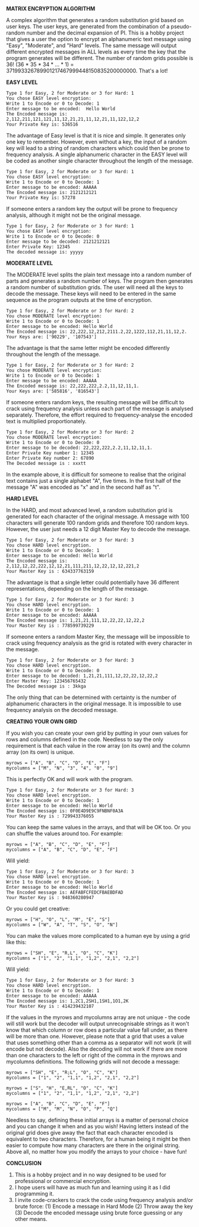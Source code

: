 **MATRIX ENCRYPTION ALGORITHM**

A complex algorithm that generates a random substitution grid based on user keys. The user keys, are generated from the combination of a pseudo-random number and the decimal expansion of PI.
This is a hobby project that gives a user the option to encrypt an alphanumeric text message using "Easy", "Moderate", and "Hard" levels.
The same message will output different encrypted messages in ALL levels as every time the key that the program generates will be different. The number of random grids possible is 36! (36 * 35 * 34 * ... * 1) = 371993326789901217467999448150835200000000. That's a lot!

**EASY LEVEL**
```
Type 1 for Easy, 2 for Moderate or 3 for Hard: 1
You chose EASY level encryption: 
Write 1 to Encode or 0 to Decode: 1
Enter message to be encoded:  Hello World
The Encoded message is: 2,112,211,121,121,11,12,21,21,11,12,21,11,122,12,2
Your Private Key is: 536516
```
The advantage of Easy level is that it is nice and simple. It generates only one key to remember. However, even without a key, the input of a random key will lead to a string of random characters which could then be prone to frequency analysis. A single alphanumeric character in the EASY level will be coded as another single character throughout the length of the message.
```
Type 1 for Easy, 2 for Moderate or 3 for Hard: 1
You chose EASY level encryption: 
Write 1 to Encode or 0 to Decode: 1
Enter message to be encoded: AAAAA
The Encoded message is: 2121212121
Your Private Key is: 57278
```
If someone enters a random key the output will be prone to frequency analysis, although it might not be the original message.
```
Type 1 for Easy, 2 for Moderate or 3 for Hard: 1
You chose EASY level encryption: 
Write 1 to Encode or 0 to Decode: 0
Enter message to be decoded: 2121212121
Enter Private Key: 12345
The decoded message is: yyyyy
```

**MODERATE LEVEL**

The MODERATE level splits the plain text message into a random number of parts and generates a random number of keys. The program then generates a random number of substitution grids.
The user will need all the keys to decode the message. These keys will need to be entered in the same sequence as the program outputs at the time of encryption.
```
Type 1 for Easy, 2 for Moderate or 3 for Hard: 2
You chose MODERATE level encryption: 
Write 1 to Encode or 0 to Decode: 1
Enter message to be encoded: Hello World
The Encoded message is: 22,222,12,212,2111.2,22,1222,112,21,11,12,2.
Your Keys are: ['90229', '107543']
```
The advantage is that the same letter might be encoded differently throughout the length of the message.
```
Type 1 for Easy, 2 for Moderate or 3 for Hard: 2
You chose MODERATE level encryption: 
Write 1 to Encode or 0 to Decode: 1
Enter message to be encoded: AAAAA
The Encoded message is: 22,222,222,2.2,11,12,11,1.
Your Keys are: ['585816', '816543']
```
If someone enters random keys, the resulting message will be difficult to crack using frequency analysis unless each part of the message is analysed separately. Therefore, the effort required to frequency-analyse the encoded text is multiplied proportionately.
```
Type 1 for Easy, 2 for Moderate or 3 for Hard: 2
You chose MODERATE level encryption: 
Write 1 to Encode or 0 to Decode: 0
Enter message to be decoded: 22,222,222,2.2,11,12,11,1.
Enter Private Key number 1: 12345
Enter Private Key number 2: 67890
The Decoded message is : xxxtt
```
In the example above, it is difficult for someone to realise that the original text contains just a single alphabet "A", five times. In the first half of the message "A" was encoded as "x" and in the second half as "t".

**HARD LEVEL**

In the HARD, and most advanced level, a random substitution grid is generated for each character of the original message. A message with 100 characters will generate 100 random grids and therefore 100 random keys. However, the user just needs a 12 digit Master Key to decode the message.
```
Type 1 for Easy, 2 for Moderate or 3 for Hard: 3
You chose HARD level encryption.
Write 1 to Encode or 0 to Decode: 1
Enter message to be encoded: Hello World
The Encoded message is: 2,112,12,22,222,12,12,21,111,211,12,22,12,12,221,2
Your Master Key is : 634337763159
```
The advantage is that a single letter could potentially have 36 different representations, depending on the length of the message.
```
Type 1 for Easy, 2 for Moderate or 3 for Hard: 3
You chose HARD level encryption.
Write 1 to Encode or 0 to Decode: 1
Enter message to be encoded: AAAAA
The Encoded message is: 1,21,21,111,12,22,22,12,22,2
Your Master Key is : 778599739229
```
If someone enters a random Master Key, the message will be impossible to crack using frequency analysis as the grid is rotated with every character in the message.
```
Type 1 for Easy, 2 for Moderate or 3 for Hard: 3
You chose HARD level encryption.
Write 1 to Encode or 0 to Decode: 0
Enter message to be decoded: 1,21,21,111,12,22,22,12,22,2
Enter Master Key: 123456765432
The Decoded message is : 3kkga
```
The only thing that can be determined with certainty is the number of alphanumeric characters in the original message. It is impossible to use frequency analysis on the decoded message.

**CREATING YOUR OWN GRID**

If you wish you can create your own grid by putting in your own values for rows and columns defined in the code. Needless to say the only requirement is that each value in the row array (on its own) and the column array (on its own) is unique.
```This is perfectly OK.
myrows = ["A", "B", "C", "D", "E", "F"]
mycolumns = ["M", "N", "3", "4", "0", "9"]
```
This is perfectly OK and will work with the program.
```
Type 1 for Easy, 2 for Moderate or 3 for Hard: 3
You chose HARD level encryption.
Write 1 to Encode or 0 to Decode: 1
Enter message to be encoded: Hello World
The Encoded message is: 0F0E4D9E9C9FNBNF0A3A
Your Master Key is : 729943376055
```
You can keep the same values in the arrays, and that will be OK too. Or you can shuffle the values around too. For example:
```
myrows = ["A", "B", "C", "D", "E", "F"]
mycolumns = ["A", "B", "C", "D", "E", "F"]
```
Will yield:
```
Type 1 for Easy, 2 for Moderate or 3 for Hard: 3
You chose HARD level encryption.
Write 1 to Encode or 0 to Decode: 1
Enter message to be encoded: Hello World
The Encoded message is: AEFABFCFEDCFBAEBDFAD
Your Master Key is : 948360280947
```
Or you could get creative:
```
myrows = ["H", "O", "L", "M", "E", "S"]
mycolumns = ["W", "A", "T", "S", "O", "N"]
```
You can make the values more complicated to a human eye by using a grid like this:
```
myrows = ["SH", "E", "R,L", "O", "C", "K"]
mycolumns = ["1", "2", "1,1", "1,2", "2,1", "2,2"]
```
Will yield:
```
Type 1 for Easy, 2 for Moderate or 3 for Hard: 3
You chose HARD level encryption.
Write 1 to Encode or 0 to Decode: 1
Enter message to be encoded: AAAAA
The Encoded message is: 1,2C1,2SH1,1SH1,1O1,2K
Your Master Key is : 414239432107
```
If the values in the myrows and mycolumns array are not unique - the code will still work but the decoder will output unrecognisable strings as it won't know that which column or row does a particular value fall under, as there will be more than one. However, please note that a grid that uses a value that uses something other than a comma as a separator will not work (it will encode but not decode). Also the decoding will not work if there are more than one characters to the left or right of the comma in the myrows and mycolumns definitions. The following grids will not decode a message:
```
myrows = ["SH", "E", "R;L", "O", "C", "K"]
mycolumns = ["1", "2", "1,1", "1,2", "2,1", "2,2"]

myrows = ["S", "H", "E,RL", "O", "C", "K"]
mycolumns = ["1", "2", "1,1", "1,2", "2,1", "2,2"]

myrows = ["A", "B", "C", "D", "E", "F"]
mycolumns = ["M", "M", "N", "O", "P", "Q"]
```
Needless to say, defining these initial arrays is a matter of personal choice and you can change it when and as you wish! Having letters instead of the original grid does give away the fact that each character encoded is equivalent to two characters. Therefore, for a human being it might be then easier to compute how many characters are there in the original string.
Above all, no matter how you modify the arrays to your choice - have fun!

**CONCLUSION**

1. This is a hobby project and in no way designed to be used for professional or commercial encryption.
2. I hope users will have as much fun and learning using it as I did programming it.
3. I invite code-crackers to crack the code using frequency analysis and/or brute force: (1) Encode a message in Hard Mode (2) Throw away the key (3) Decode the encoded message using brute force guessing or any other means.

